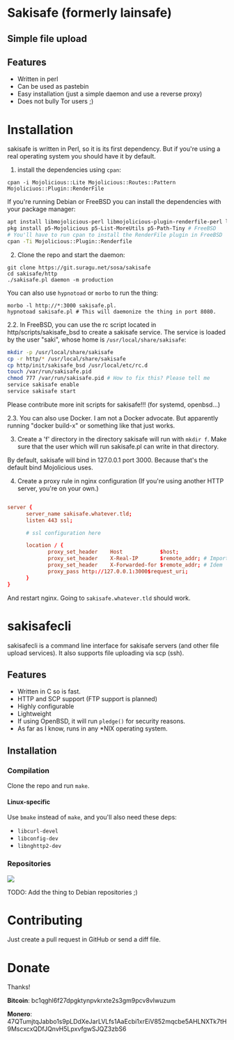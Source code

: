 # Sakisafe (formerly lainsafe)

## Simple file upload

## Features

* Written in perl
* Can be used as pastebin
* Easy installation (just a simple daemon and use a reverse proxy)
* Does not bully Tor users ;)


# Installation

sakisafe is written in Perl, so it is its first dependency. But if you're
using a real operating system you should have it by default.

1. install the dependencies using `cpan`:

~~~
cpan -i Mojolicious::Lite Mojolicious::Routes::Pattern Mojoliciuos::Plugin::RenderFile
~~~

If you're running Debian or FreeBSD you can install the dependencies with
your package manager:

~~~bash
apt install libmojolicious-perl libmojolicious-plugin-renderfile-perl liblist-moreutils-perl # Debian, Ubuntu...
pkg install p5-Mojolicious p5-List-MoreUtils p5-Path-Tiny # FreeBSD
# You'll have to run cpan to install the RenderFile plugin in FreeBSD
cpan -Ti Mojolicious::Plugin::Renderfile
~~~

2. Clone the repo and start the daemon:

~~~
git clone https://git.suragu.net/sosa/sakisafe
cd sakisafe/http
./sakisafe.pl daemon -m production
~~~
You can also use `hypnotoad` or `morbo` to run the thing:
~~~
morbo -l http://*:3000 sakisafe.pl.
hypnotoad sakisafe.pl # This will daemonize the thing in port 8080.
~~~

2.2. In FreeBSD, you can use the rc script located in
http/scripts/sakisafe_bsd to create a sakisafe service. The service is
loaded by the user "saki", whose home is `/usr/local/share/sakisafe`:

~~~bash
mkdir -p /usr/local/share/sakisafe
cp -r http/* /usr/local/share/sakisafe
cp http/init/sakisafe_bsd /usr/local/etc/rc.d
touch /var/run/sakisafe.pid
chmod 777 /var/run/sakisafe.pid # How to fix this? Please tell me
service sakisafe enable
service sakisafe start
~~~

Please contribute more init scripts for sakisafe!!! (for systemd,
openbsd...)

2.3. You can also use Docker. I am not a Docker advocate. But apparently
running "docker build-x" or something like that just works.

3. Create a 'f' directory in the directory sakisafe will run with
`mkdir f`. Make sure that the user which will run sakisafe.pl can
write in that directory.

By default, sakisafe will bind in 127.0.0.1 port 3000. Because that's
the default bind Mojolicious uses.

4. Create a proxy rule in nginx configuration (If you're using another
HTTP server, you're on your own.)

~~~conf

server {
	  server_name sakisafe.whatever.tld;
	  listen 443 ssl;

	  # ssl configuration here

	  location / {
			 proxy_set_header    Host            $host;
			 proxy_set_header    X-Real-IP       $remote_addr; # Important for logging!
    		 proxy_set_header    X-Forwarded-for $remote_addr; # Idem
			 proxy_pass http://127.0.0.1:3000$request_uri;
	  }
}
~~~

And restart nginx. Going to `sakisafe.whatever.tld` should work.

# sakisafecli

sakisafecli is a command line interface for sakisafe servers (and
other file upload services). It also supports file uploading via scp
(ssh).

## Features

* Written in C so is fast.
* HTTP and SCP support (FTP support is planned)
* Highly configurable
* Lightweight
* If using OpenBSD, it will run `pledge()` for security reasons.
* As far as I know, runs in any *NIX operating system.

## Installation

### Compilation

Clone the repo and run `make`.

#### Linux-specific

Use `bmake` instead of `make`, and you'll also need these deps:

* `libcurl-devel`
* `libconfig-dev`
* `libnghttp2-dev`

### Repositories

![](https://repology.org/badge/vertical-allrepos/sakisafe.svg)

TODO: Add the thing to Debian repositories ;)


# Contributing

Just create a pull request in GitHub or send a diff file.

# Donate

Thanks!

**Bitcoin**: bc1qghl6f27dpgktynpvkrxte2s3gm9pcv8vlwuzum

**Monero**: 47QTumjtqJabbo1s9pLDdXeJarLVLfs1AaEcbi1xrEiV852mqcbe5AHLNXTk7tH9MscxcxQDfJQnvH5LpxvfgwSJQZ3zbS6

